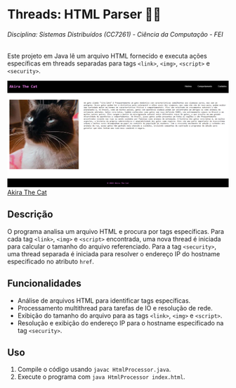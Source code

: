 # Threads: HTML Parser 🧵🐱
###### Disciplina: Sistemas Distribuídos (CC7261) - Ciência da Computação - FEI

Este projeto em Java lê um arquivo HTML fornecido e executa ações específicas em threads separadas para tags `<link>`, `<img>`, `<script>` e `<security>`. <p>
![enter image description here](https://github.com/camylladias/randomimages/raw/main/akirathecat.png?raw=true)
[Akira The Cat](https://camylladias.w3spaces.com/)

## Descrição

O programa analisa um arquivo HTML e procura por tags específicas. Para cada tag `<link>`, `<img>` e `<script>` encontrada, uma nova thread é iniciada para calcular o tamanho do arquivo referenciado. Para a tag `<security>`, uma thread separada é iniciada para resolver o endereço IP do hostname especificado no atributo `href`.

## Funcionalidades

- Análise de arquivos HTML para identificar tags específicas.
- Processamento multithread para tarefas de IO e resolução de rede.
- Exibição do tamanho do arquivo para as tags `<link>`, `<img>` e `<script>`.
- Resolução e exibição do endereço IP para o hostname especificado na tag `<security>`.

## Uso

1. Compile o código usando `javac HtmlProcessor.java`.
2. Execute o programa com `java HtmlProcessor index.html`.

